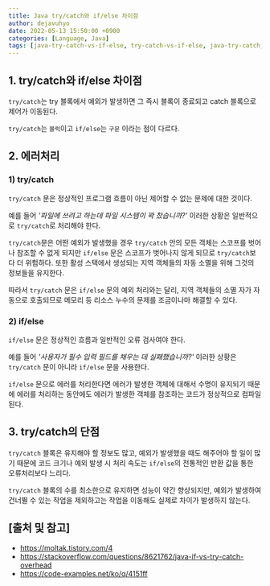 ```yaml
---
title: Java try/catch와 if/else 차이점
author: dejavuhyo
date: 2022-05-13 15:50:00 +0900
categories: [Language, Java]
tags: [java-try-catch-vs-if-else, try-catch-vs-if-else, java-try-catch, java-if-else, try-catch-if-else-차이점]
---
```


## 1. try/catch와 if/else 차이점
`try/catch`는 try 블록에서 예외가 발생하면 그 즉시 블록이 종료되고 catch 블록으로 제어가 이동된다.

`try/catch`는 `블럭`이고 `if/else`는 `구문` 이라는 점이 다르다.

## 2. 에러처리

### 1) try/catch
`try/catch` 문은 정상적인 프로그램 흐름이 아닌 제어할 수 없는 문제에 대한 것이다.

예를 들어 _'파일에 쓰려고 하는데 파일 시스템이 꽉 찼습니까?'_ 이러한 상황은 일반적으로 `try/catch`로 처리해야 한다.

`try/catch`문은 어떤 예외가 발생했을 경우 `try/catch` 안의 모든 객체는 스코프를 벗어나 참조할 수 없게 되지만 `if/else` 문은 스코프가 벗어나지 않게 되므로 `try/catch`보다 더 위험하다. 또한 활성 스택에서 생성되는 지역 객체들의 자동 소멸을 위해 그것의 정보들을 유지한다.

따라서 `try/catch` 문은 `if/else` 문의 예외 처리와는 달리, 지역 객체들의 소멸 자가 자동으로 호출되므로 메모리 등 리소스 누수의 문제를 조금이나마 해결할 수 있다.

### 2) if/else
`if/else` 문은 정상적인 흐름과 일반적인 오류 검사여야 한다.

예를 들어 _'사용자가 필수 입력 필드를 채우는 데 실패했습니까?'_ 이러한 상황은 `try/catch` 문이 아니라 `if/else` 문을 사용한다.

`if/else` 문으로 에러를 처리한다면 에러가 발생한 객체에 대해서 수명이 유지되기 때문에 에러를 처리하는 동안에도 에러가 발생한 객체를 참조하는 코드가 정상적으로 컴파일된다.

## 3. try/catch의 단점
`try/catch` 블록은 유지해야 할 정보도 많고, 예외가 발생했을 때도 해주어야 할 일이 많기 때문에 코드 크기나 예외 발생 시 처리 속도는 `if/else`의 전통적인 반환 값을 통한 오류처리보다 느리다.

`try/catch` 블록의 수를 최소한으로 유지하면 성능이 약간 향상되지만, 예외가 발생하여 건너뛸 수 있는 작업을 제외하고는 작업을 이동해도 실제로 차이가 발생하지 않는다.

## [출처 및 참고]
* <https://moltak.tistory.com/4>
* <https://stackoverflow.com/questions/8621762/java-if-vs-try-catch-overhead>
* <https://code-examples.net/ko/q/4151ff>
